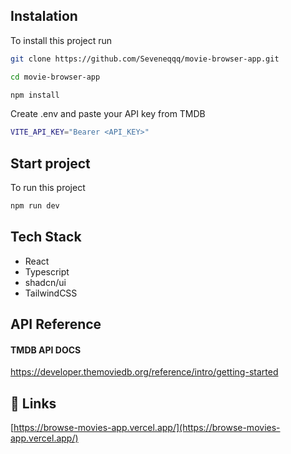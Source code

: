 
## Instalation

To install this project run

```bash
git clone https://github.com/Seveneqqq/movie-browser-app.git

cd movie-browser-app

npm install

```

Create .env and paste your API key from TMDB

```bash
VITE_API_KEY="Bearer <API_KEY>"
```

## Start project

To run this project

```bash
npm run dev
```




## Tech Stack

- React
- Typescript
- shadcn/ui
- TailwindCSS




## API Reference

#### TMDB API DOCS

https://developer.themoviedb.org/reference/intro/getting-started




## 🔗 Links
[https://browse-movies-app.vercel.app/](https://browse-movies-app.vercel.app/)

